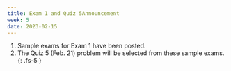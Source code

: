 ```yaml
---
title: Exam 1 and Quiz 5Announcement
week: 5
date: 2023-02-15
---
```


1. Sample exams for Exam 1 have been posted.
2. The Quiz 5 (Feb. 21) problem will be selected from these sample exams.
{: .fs-5 }
